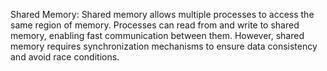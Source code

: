 Shared Memory: Shared memory allows multiple processes to access the same region of memory. Processes can read from and write to shared memory, enabling fast communication between them. However, shared memory requires synchronization mechanisms to ensure data consistency and avoid race conditions.